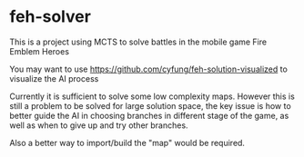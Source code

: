 # feh-solver

This is a project using MCTS to solve battles in the mobile game Fire Emblem Heroes

You may want to use https://github.com/cyfung/feh-solution-visualized to visualize the AI process

Currently it is sufficient to solve some low complexity maps.
However this is still a problem to be solved for large solution space, the key issue is how to better guide the AI in choosing branches in different stage of the game, as well as when to give up and try other branches.

Also a better way to import/build the "map" would be required.
